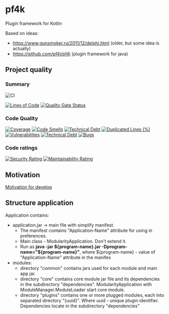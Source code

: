 # pf4k

Plugin framework for Kotlin

Based on ideas:

- https://www.gunsmoker.ru/2011/12/delphi.html (older, but some idea is actually)
- https://github.com/pf4j/pf4j (plugin framework for java)

## Project quality

### Summary

![CI](https://github.com/bogomolov-a-a/pf4k/workflows/CI/badge.svg)

[![Lines of Code](https://sonarcloud.io/api/project_badges/measure?project=pf4k&metric=ncloc)](https://sonarcloud.io/dashboard?id=pf4k)
[![Quality Gate Status](https://sonarcloud.io/api/project_badges/measure?project=pf4k&metric=alert_status)](https://sonarcloud.io/dashboard?id=pf4k)

### Code Quality

[![Coverage](https://sonarcloud.io/api/project_badges/measure?project=pf4k&metric=coverage)](https://sonarcloud.io/dashboard?id=pf4k)
[![Code Smells](https://sonarcloud.io/api/project_badges/measure?project=pf4k&metric=code_smells)](https://sonarcloud.io/dashboard?id=pf4k)
[![Technical Debt](https://sonarcloud.io/api/project_badges/measure?project=pf4k&metric=sqale_index)](https://sonarcloud.io/dashboard?id=pf4k)
[![Duplicated Lines (%)](https://sonarcloud.io/api/project_badges/measure?project=pf4k&metric=duplicated_lines_density)](https://sonarcloud.io/dashboard?id=pf4k)
[![Vulnerabilities](https://sonarcloud.io/api/project_badges/measure?project=pf4k&metric=vulnerabilities)](https://sonarcloud.io/dashboard?id=pf4k)
[![Technical Debt](https://sonarcloud.io/api/project_badges/measure?project=pf4k&metric=sqale_index)](https://sonarcloud.io/dashboard?id=pf4k)
[![Bugs](https://sonarcloud.io/api/project_badges/measure?project=pf4k&metric=bugs)](https://sonarcloud.io/dashboard?id=pf4k)

### Code ratings

[![Security Rating](https://sonarcloud.io/api/project_badges/measure?project=pf4k&metric=security_rating)](https://sonarcloud.io/dashboard?id=pf4k)
[![Maintainability Rating](https://sonarcloud.io/api/project_badges/measure?project=pf4k&metric=sqale_rating)](https://sonarcloud.io/dashboard?id=pf4k)

## Motivation

[Motivation for develop](docs/motivation.md)

## Structure application

Application contains:

- application.jar -> main file with simplify manifest.
    - The manifest contains "Application-Name" attribute for using in preferences.
    - Main class - ModularityApplication. Don't extend it.
    - Run as **java -jar ${program-name}.jar -Dprogram-name="${program-name}"**, where ${program-name} - value of "Application-Name" attribute in the manifes
- modules:
    - directory "common" contains jars used for each module and main app jar.
    - directory "core" contains core module jar file and its dependencies in the subdirectory "dependencies". ModularityApplication with
      ModuleManager.ModuleLoader start core module.
    - directory "plugins" contains one or more plugged modules, each into separated directory "{uuid}". Where uuid - unique plugin identifier. Dependencies
      locate in the subdirectory "dependencies"
